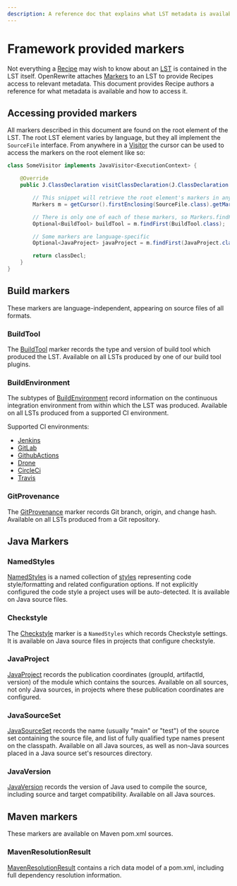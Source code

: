 ```yaml
---
description: A reference doc that explains what LST metadata is available to recipe authors.
---
```


# Framework provided markers

Not everything a [Recipe](../concepts-and-explanations/recipes.md) may wish to know about an [LST](../concepts-and-explanations/lossless-semantic-trees.md) is contained in the LST itself.
OpenRewrite attaches [Markers](../concepts-and-explanations/markers.md) to an LST to provide Recipes access to relevant metadata.
This document provides Recipe authors a reference for what metadata is available and how to access it.

## Accessing provided markers

All markers described in this document are found on the root element of the LST.
The root LST element varies by language, but they all implement the `SourceFile` interface.
From anywhere in a [Visitor](../concepts-and-explanations/visitors.md) the cursor can be used to access the markers on the root element like so:

```java
class SomeVisitor implements JavaVisitor<ExecutionContext> {

    @Override
    public J.ClassDeclaration visitClassDeclaration(J.ClassDeclaration classDecl, ExecutionContext ctx) {

        // This snippet will retrieve the root element's markers in any language, from anywhere in a visitor
        Markers m = getCursor().firstEnclosing(SourceFile.class).getMarkers();

        // There is only one of each of these markers, so Markers.findFirst() is a convenient way to access them
        Optional<BuildTool> buildTool = m.findFirst(BuildTool.class);

        // Some markers are language-specific
        Optional<JavaProject> javaProject = m.findFirst(JavaProject.class);

        return classDecl;
    }
}
```

## Build markers

These markers are language-independent, appearing on source files of all formats.

### BuildTool

The [BuildTool](https://github.com/openrewrite/rewrite/blob/main/rewrite-core/src/main/java/org/openrewrite/marker/BuildTool.java) 
marker records the type and version of build tool which produced the LST.
Available on all LSTs produced by one of our build tool plugins.

### BuildEnvironment

The subtypes of [BuildEnvironment](https://github.com/openrewrite/rewrite/blob/main/rewrite-core/src/main/java/org/openrewrite/marker/ci/BuildEnvironment.java)
record information on the continuous integration environment from within which the LST was produced.
Available on all LSTs produced from a supported CI environment. 

Supported CI environments:

* [Jenkins](https://github.com/openrewrite/rewrite/blob/main/rewrite-core/src/main/java/org/openrewrite/marker/ci/JenkinsBuildEnvironment.java)
* [GitLab](https://github.com/openrewrite/rewrite/blob/main/rewrite-core/src/main/java/org/openrewrite/marker/ci/GitlabBuildEnvironment.java)
* [GithubActions](https://github.com/openrewrite/rewrite/blob/main/rewrite-core/src/main/java/org/openrewrite/marker/ci/GithubActionsBuildEnvironment.java)
* [Drone](https://github.com/openrewrite/rewrite/blob/main/rewrite-core/src/main/java/org/openrewrite/marker/ci/DroneBuildEnvironment.java)
* [CircleCi](https://github.com/openrewrite/rewrite/blob/main/rewrite-core/src/main/java/org/openrewrite/marker/ci/CircleCiBuildEnvironment.java)
* [Travis](https://github.com/openrewrite/rewrite/blob/main/rewrite-core/src/main/java/org/openrewrite/marker/ci/TravisBuildEnvironment.java)

### GitProvenance

The [GitProvenance](https://github.com/openrewrite/rewrite/blob/master/rewrite-core/src/main/java/org/openrewrite/marker/GitProvenance.java#L34)
marker records Git branch, origin, and change hash.  
Available on all LSTs produced from a Git repository. 

## Java Markers

### NamedStyles

[NamedStyles](https://github.com/openrewrite/rewrite/blob/main/rewrite-core/src/main/java/org/openrewrite/style/NamedStyles.java)
is a named collection of [styles](../concepts-and-explanations/styles.md) representing code style/formatting and related configuration options.
If not explicitly configured the code style a project uses will be auto-detected.
It is available on Java source files.

### Checkstyle

The [Checkstyle](https://github.com/openrewrite/rewrite/blob/main/rewrite-java/src/main/java/org/openrewrite/java/style/Checkstyle.java)
marker is a `NamedStyles` which records Checkstyle settings.
It is available on Java source files in projects that configure checkstyle.

### JavaProject

[JavaProject](https://github.com/openrewrite/rewrite/blob/main/rewrite-java/src/main/java/org/openrewrite/java/marker/JavaProject.java)
 records the publication coordinates (groupId, artifactId, version) of the module which contains the sources. 
Available on all sources, not only Java sources, in projects where these publication coordinates are configured.

### JavaSourceSet
[JavaSourceSet](https://github.com/openrewrite/rewrite/blob/main/rewrite-java/src/main/java/org/openrewrite/java/marker/JavaSourceSet.java) 
records the name (usually "main" or "test") of the source set containing the source file, and list of fully qualified type names present on the classpath.
Available on all Java sources, as well as non-Java sources placed in a Java source set's resources directory.

### JavaVersion
[JavaVersion](https://github.com/openrewrite/rewrite/blob/main/rewrite-java/src/main/java/org/openrewrite/java/marker/JavaVersion.java)
 records the version of Java used to compile the source, including source and target compatibility.
Available on all Java sources.


## Maven markers

These markers are available on Maven pom.xml sources.

### MavenResolutionResult
[MavenResolutionResult](https://github.com/openrewrite/rewrite/blob/main/rewrite-maven/src/main/java/org/openrewrite/maven/tree/MavenResolutionResult.java)
contains a rich data model of a pom.xml, including full dependency resolution information.

